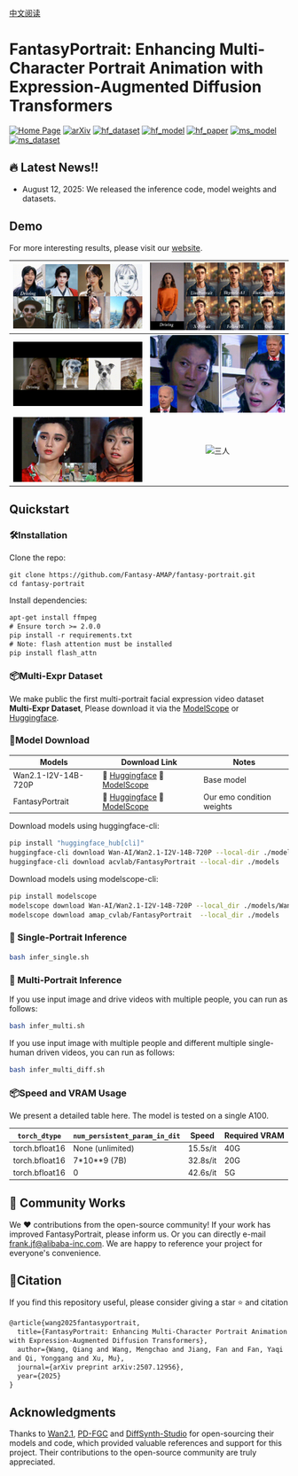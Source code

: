 [中文阅读](./README_zh.md)
# FantasyPortrait: Enhancing Multi-Character Portrait Animation with Expression-Augmented Diffusion Transformers

[![Home Page](https://img.shields.io/badge/Project-FantasyPortrait-blue.svg)](https://fantasy-amap.github.io/fantasy-portrait/)
[![arXiv](https://img.shields.io/badge/Arxiv-2507.12956-b31b1b.svg?logo=arXiv)](https://arxiv.org/abs/2507.12956)
[![hf_dataset](https://img.shields.io/badge/🤗%20Dataset-FantasyPortrait-yellow.svg)](https://huggingface.co/datasets/acvlab/FantasyPortrait)
[![hf_model](https://img.shields.io/badge/🤗%20Model-FantasyPortrait-green.svg)](https://huggingface.co/acvlab/FantasyPortrait)
[![hf_paper](https://img.shields.io/badge/🤗-FantasyPortrait-red.svg)](https://huggingface.co/papers/2507.12956)
[![ms_model](https://img.shields.io/badge/ModelScope-Model-9cf.svg)](https://modelscope.cn/models/amap_cvlab/FantasyPortrait)
[![ms_dataset](https://img.shields.io/badge/ModelScope-Dataset-ff69b4.svg)](https://www.modelscope.cn/datasets/amap_cvlab/FantasyPortrait-Multi-Expr)

## 🔥 Latest News!!
* August 12, 2025: We released the inference code, model weights and datasets.

## Demo
For more interesting results, please visit our [website](https://fantasy-amap.github.io/fantasy-portrait/).

| ![单人示例](./assert/demo/danren_1.gif) | ![对比](./assert/demo/duibi.gif) |
| :---: | :---: |
| ![动物](./assert/demo/dongwu.gif) | ![双人1](./assert/demo/shuangren_1.gif) |
| ![双人2](./assert/demo/shuangren_2.gif) | ![三人](./assert/demo/sanren.gif) |


## Quickstart
### 🛠️Installation

Clone the repo:

```
git clone https://github.com/Fantasy-AMAP/fantasy-portrait.git
cd fantasy-portrait
```

Install dependencies:
```
apt-get install ffmpeg
# Ensure torch >= 2.0.0
pip install -r requirements.txt
# Note: flash attention must be installed
pip install flash_attn
```

### 📦Multi-Expr Dataset
We make public the first multi-portrait facial expression video dataset **Multi-Expr Dataset**, Please download it via the [ModelScope](https://www.modelscope.cn/datasets/amap_cvlab/FantasyPortrait-Multi-Expr) or [Huggingface](https://huggingface.co/datasets/acvlab/FantasyPortrait-Multi-Expr).

### 🧱Model Download
| Models        |                       Download Link                                           |    Notes                      |
| --------------|-------------------------------------------------------------------------------|-------------------------------|
| Wan2.1-I2V-14B-720P  |      🤗 [Huggingface](https://huggingface.co/Wan-AI/Wan2.1-I2V-14B-720P)    🤖 [ModelScope](https://www.modelscope.cn/models/Wan-AI/Wan2.1-I2V-14B-720P)     | Base model
| FantasyPortrait      |      🤗 [Huggingface](https://huggingface.co/acvlab/FantasyPortrait/)     🤖 [ModelScope](https://www.modelscope.cn/models/amap_cvlab/FantasyPortrait/)         | Our emo condition weights

Download models using huggingface-cli:
``` sh
pip install "huggingface_hub[cli]"
huggingface-cli download Wan-AI/Wan2.1-I2V-14B-720P --local-dir ./models/Wan2.1-I2V-14B-720P
huggingface-cli download acvlab/FantasyPortrait --local-dir ./models
```

Download models using modelscope-cli:
``` sh
pip install modelscope
modelscope download Wan-AI/Wan2.1-I2V-14B-720P --local_dir ./models/Wan2.1-I2V-14B-720P
modelscope download amap_cvlab/FantasyPortrait  --local_dir ./models
```

### 🔑 Single-Portrait Inference
``` sh
bash infer_single.sh
```

### 🔑 Multi-Portrait Inference
If you use input image and drive videos with multiple people, you can run as follows:
``` sh
bash infer_multi.sh
```
If you use input image with multiple people and different multiple single-human driven videos, you can run as follows:
```sh
bash infer_multi_diff.sh
```

### 📦Speed and VRAM Usage
We present a detailed table here. The model is tested on a single A100.

|`torch_dtype`|`num_persistent_param_in_dit`|Speed|Required VRAM|
|-|-|-|-|
|torch.bfloat16|None (unlimited)|15.5s/it|40G|
|torch.bfloat16|7*10**9 (7B)|32.8s/it|20G|
|torch.bfloat16|0|42.6s/it|5G|



## 🧩 Community Works
We ❤️ contributions from the open-source community! If your work has improved FantasyPortrait, please inform us.
Or you can directly e-mail [frank.jf@alibaba-inc.com](mailto://frank.jf@alibaba-inc.com). We are happy to reference your project for everyone's convenience.

## 🔗Citation
If you find this repository useful, please consider giving a star ⭐ and citation
```
@article{wang2025fantasyportrait,
  title={FantasyPortrait: Enhancing Multi-Character Portrait Animation with Expression-Augmented Diffusion Transformers},
  author={Wang, Qiang and Wang, Mengchao and Jiang, Fan and Fan, Yaqi and Qi, Yonggang and Xu, Mu},
  journal={arXiv preprint arXiv:2507.12956},
  year={2025}
}
```

## Acknowledgments
Thanks to [Wan2.1](https://github.com/Wan-Video/Wan2.1), [PD-FGC](https://github.com/Dorniwang/PD-FGC-inference) and [DiffSynth-Studio](https://github.com/modelscope/DiffSynth-Studio) for open-sourcing their models and code, which provided valuable references and support for this project. Their contributions to the open-source community are truly appreciated.
